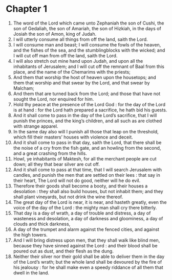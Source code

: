 # Chapter 1

1. The word of the Lord which came unto Zephaniah the son of Cushi, the son of Gedaliah, the son of Amariah, the son of Hizkiah, in the days of Josiah the son of Amon, king of Judah.
2. I will utterly consume all things from off the land, saith the Lord.
3. I will consume man and beast; I will consume the fowls of the heaven, and the fishes of the sea, and the stumblingblocks with the wicked; and I will cut off man from off the land, saith the Lord.
4. I will also stretch out mine hand upon Judah, and upon all the inhabitants of Jerusalem; and I will cut off the remnant of Baal from this place, and the name of the Chemarims with the priests;
5. And them that worship the host of heaven upon the housetops; and them that worship and that swear by the Lord, and that swear by Malcham;
6. And them that are turned back from the Lord; and those that have not sought the Lord, nor enquired for him.
7. Hold thy peace at the presence of the Lord God : for the day of the Lord is at hand : for the Lord hath prepared a sacrifice, he hath bid his guests.
8. And it shall come to pass in the day of the Lord’s sacrifice, that I will punish the princes, and the king’s children, and all such as are clothed with strange apparel.
9. In the same day also will I punish all those that leap on the threshold, which fill their masters’ houses with violence and deceit.
10. And it shall come to pass in that day, saith the Lord, that there shall be the noise of a cry from the fish gate, and an howling from the second, and a great crashing from the hills.
11. Howl, ye inhabitants of Maktesh, for all the merchant people are cut down; all they that bear silver are cut off.
12. And it shall come to pass at that time, that I will search Jerusalem with candles, and punish the men that are settled on their lees : that say in their heart, The Lord will not do good, neither will he do evil.
13. Therefore their goods shall become a booty, and their houses a desolation : they shall also build houses, but not inhabit them; and they shall plant vineyards, but not drink the wine thereof.
14. The great day of the Lord is near, it is near, and hasteth greatly, even the voice of the day of the Lord : the mighty man shall cry there bitterly.
15. That day is a day of wrath, a day of trouble and distress, a day of wasteness and desolation, a day of darkness and gloominess, a day of clouds and thick darkness,
16. A day of the trumpet and alarm against the fenced cities, and against the high towers.
17. And I will bring distress upon men, that they shall walk like blind men, because they have sinned against the Lord : and their blood shall be poured out as dust, and their flesh as the dung.
18. Neither their silver nor their gold shall be able to deliver them in the day of the Lord’s wrath; but the whole land shall be devoured by the fire of his jealousy : for he shall make even a speedy riddance of all them that dwell in the land.


